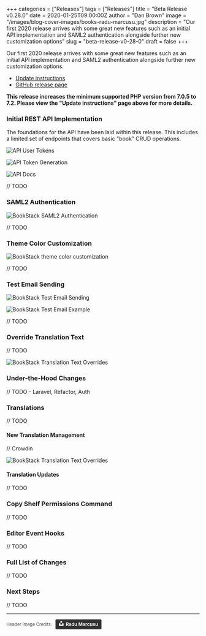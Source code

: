 +++
categories = ["Releases"]
tags = ["Releases"]
title = "Beta Release v0.28.0"
date = 2020-01-25T09:00:00Z
author = "Dan Brown"
image = "/images/blog-cover-images/books-radu-marcusu.jpg"
description = "Our first 2020 release arrives with some great new features such as an initial API implementation and SAML2 authentication alongside further new customization options"
slug = "beta-release-v0-28-0"
draft = false
+++

Our first 2020 release arrives with some great new features such as an initial API implementation and SAML2 authentication alongside further new customization options.

* [Update instructions](https://www.bookstackapp.com/docs/admin/updates)
* [GitHub release page](https://github.com/BookStackApp/BookStack/releases/tag/v0.28.0)

**This release increases the minimum supported PHP version from 7.0.5 to 7.2. Please view the "Update instructions" page above for more details.**

### Initial REST API Implementation

The foundations for the API have been laid within this release. This includes a limited set of endpoints that covers basic "book" CRUD operations.

![API User Tokens](/images/2020/02/api-user-tokens.png)

![API Token Generation](/images/2020/02/api-token-generation.png)

![API Docs](/images/2020/02/api-docs.png)


// TODO

### SAML2 Authentication

![BookStack SAML2 Authentication](/images/2020/02/bookstack-saml.png)

// TODO

### Theme Color Customization

![BookStack theme color customization](/images/2020/02/theme-colors.png)

// TODO

### Test Email Sending

![BookStack Test Email Sending](/images/2020/02/test-emails.png)

![BookStack Test Email Example](/images/2020/02/bookstack-test-email.png)




// TODO

### Override Translation Text

// TODO

![BookStack Translation Text Overrides](/images/2020/02/text-overrides.png)


### Under-the-Hood Changes

// TODO - Laravel, Refactor, Auth

### Translations

// TODO

#### New Translation Management

// Crowdin

![BookStack Translation Text Overrides](/images/2020/02/crowdin-overview.png)

#### Translation Updates

// TODO

### Copy Shelf Permissions Command

// TODO

### Editor Event Hooks

// TODO

### Full List of Changes

// TODO

### Next Steps

// TODO

----

<span style="font-size: 0.8em;opacity:0.8;">Header Image Credits: &nbsp; <a style="background-color:black;color:white;text-decoration:none;padding:4px 6px;font-family:-apple-system, BlinkMacSystemFont, &quot;San Francisco&quot;, &quot;Helvetica Neue&quot;, Helvetica, Ubuntu, Roboto, Noto, &quot;Segoe UI&quot;, Arial, sans-serif;font-size:12px;font-weight:bold;line-height:1.2;display:inline-block;border-radius:3px" href="https://unsplash.com/@radu_marcusu?utm_medium=referral&amp;utm_campaign=photographer-credit&amp;utm_content=creditBadge" target="_blank" rel="noopener noreferrer" title="Download free do whatever you want high-resolution photos from Radu Marcusu"><span style="display:inline-block;padding:2px 3px"><svg xmlns="http://www.w3.org/2000/svg" style="height:12px;width:auto;position:relative;vertical-align:middle;top:-2px;fill:white" viewBox="0 0 32 32"><title>unsplash-logo</title><path d="M10 9V0h12v9H10zm12 5h10v18H0V14h10v9h12v-9z"></path></svg></span><span style="display:inline-block;padding:2px 3px">Radu Marcusu</span></a></span>
